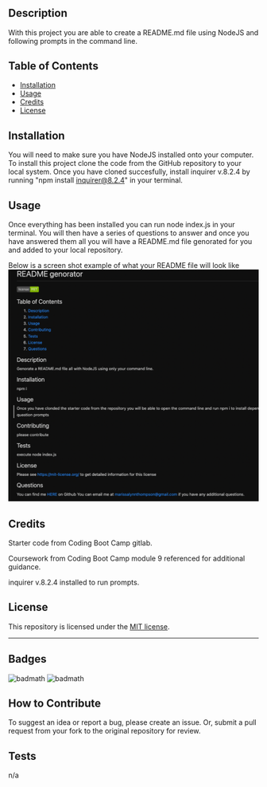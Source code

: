 # <Module9-README>

## Description

With this project you are able to create a README.md file using NodeJS and following prompts in the command line.

## Table of Contents

- [Installation](#installation)
- [Usage](#usage)
- [Credits](#credits)
- [License](#license)

## Installation

You will need to make sure you have NodeJS installed onto your computer. 
To install this project clone the code from the GitHub repository to your local system. Once you have cloned succesfully, install inquirer v.8.2.4 by running "npm install inquirer@8.2.4" in your terminal.

## Usage

Once everything has been installed you can run node index.js in your terminal. You will then have a series of questions to answer and once you have answered them all you will have a README.md file genorated for you and added to your local repository. 

Below is a screen shot example of what your README file will look like
![Demo README.md file generated using make-a-readme](./assets/images/screenshot.png)

## Credits

Starter code from Coding Boot Camp gitlab.

Coursework from Coding Boot Camp module 9 referenced for additional guidance.

inquirer v.8.2.4 installed to run prompts.

## License

This repository is licensed under the [MIT license](https://choosealicense.com/licenses/mit/).

---

## Badges

![badmath](https://img.shields.io/github/languages/top/lernantino/badmath)
![badmath](https://img.shields.io/github/license/marissa424/module9_README)


## How to Contribute

  To suggest an idea or report a bug, please create an issue. Or, submit a pull request from your fork to the original repository for review.

## Tests

n/a